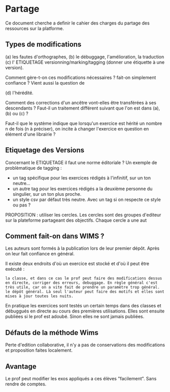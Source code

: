 

# Partage 
Ce document cherche a definir le cahier des charges du partage des ressources sur la platforme.




## Types de modifications 

(a) les fautes d'orthographes, 
(b) le débuggage, l'amélioration, la traduction 
(c) l' ETIQUETAGE versionning/marking/tagging (donner une  étiquette à une version). 

Comment gère-t-on ces modifications nécessaires ? fait-on simplement confiance ? 
Vient aussi la question de

(d)  l'hérédité. 

Comment des corrections d'un ancêtre vont-elles être transférées à ses descendants ? Faut-il un traitement différent suivant que l'on est dans (a), (b) ou (c) ? 

Faut-il que le système indique que lorsqu'un exercice est hérité un nombre n de fois (n à préciser), on incite à changer l'exercice en question en élément d'une librairie ?  



## Etiquetage des Versions 

Concernant le ETIQUETAGE  il faut une norme éditoriale ? 
Un exemple de problèmatique de tagging : 
- un tag spécifique pour les exercices rédigés à l'infinitif, sur un ton neutre... 
- un autre tag pour les exercices rédigés a la deuxième personne du singulier, sur un ton plus proche. 
- un style csv par défaut très neutre. Avec un tag si on respecte ce style ou pas ? 

PROPOSITION : utiliser les cercles.
Les cercles sont des groupes d'editeur sur la plateforme partageant des objectifs.
Chaque cercle a une aut



## Comment fait-on dans WIMS ?

Les auteurs sont formés à la publication lors de leur premier dépôt. Après on leur fait confiance en général.

Il existe deux endroits d'où un exercice est stocké et d'où il peut être exécuté :

    la classe, et dans ce cas le prof peut faire des modifications dessus en directe, corriger des erreurs, debuggage. En règle général c'est très utile, car on a vite fait de prendre un paramètre trop général.
    le dépôt général. Là seul l'auteur peut faire des motifs et elles sont mises à jour toutes les nuits.

En pratique les exercices sont testés un certain temps dans des classes et débuggués en directe au cours des premières utilisations. Elles sont ensuite publiées si le prof est adoubé. Sinon elles ne sont jamais publiées.

## Défauts de la méthode Wims

Perte d'edition collaborative, il n'y a pas de conservations des modifications et proposition faites localement.

## Avantage 

Le prof peut modifier les exos appliqués a ces élèves "facilement". Sans rendre de comptes.
